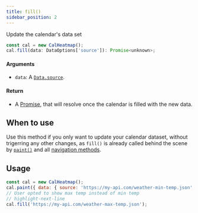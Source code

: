 ```yaml
---
title: fill()
sidebar_position: 2
---
```


Update the calendar's data set

```js
const cal = new CalHeatmap();
cal.fill(data: DataOptions['source']): Promise<unknown>;
```

#### Arguments

- `data`: A [`Data.source`](/options/data.md#source).

#### Return

- A [Promise](https://developer.mozilla.org/en-US/docs/Web/JavaScript/Reference/Global_Objects/Promise), that will resolve once the calendar is filled with the new data.

## When to use

Use this method if you only want to update your calendar dataset,
without trigerring any other changes, as `fill()` is already called behind the scene by [`paint()`](/API/paint.md)
and all [navigation methods](/docs/API/navigation/).

## Usage

```js
const cal = new CalHeatmap();
cal.paint({ data: { source: 'https://my-api.com/weather-min-temp.json' } });
// User opted to show max temp instead of min temp
// highlight-next-line
cal.fill('https://my-api.com/weather-max-temp.json');
```
